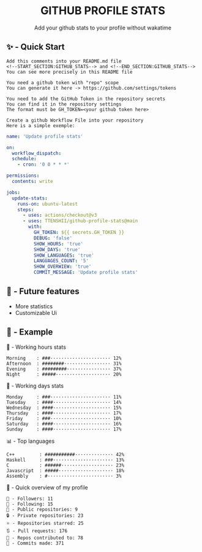 <h1 align="center">GITHUB PROFILE STATS</h1>
<p align="center">Add your github stats to your profile without wakatime</p>

## ✨ - Quick Start
```
Add this comments into your README.md file
<!--START_SECTION:GITHUB_STATS--> and <!--END_SECTION:GITHUB_STATS-->
You can see more precisely in this README file
```
```
You need a github token with "repo" scope
You can generate it here -> https://github.com/settings/tokens
```
```
You need to add the GitHub Token in the repository secrets
You can find it in the repository settings
The format must be GH_TOKEN=<your github token here>
```
```
Create a github Workflow File into your repository
Here is a simple exemple:
```
```yml
name: 'Update profile stats'

on:
  workflow_dispatch:
  schedule:
    - cron: '0 0 * * *'

permissions:
  contents: write

jobs:
  update-stats:
    runs-on: ubuntu-latest
    steps:
      - uses: actions/checkout@v3
      - uses: TTENSHII/github-profile-stats@main
        with:
          GH_TOKEN: ${{ secrets.GH_TOKEN }}
          DEBUG: 'false'
          SHOW_HOURS: 'true'
          SHOW_DAYS: 'true'
          SHOW_LANGUAGES: 'true'
          LANGUAGES_COUNT: '5'
          SHOW_OVERWIEW: 'true'
          COMMIT_MESSAGE: 'Update profile stats'
```

## 🔖 - Future features
- More statistics
- Customizable Ui

## 📘 - Example

<!--START_SECTION:GITHUB_STATS-->
🌉 - Working hours stats
```text
Morning    : ###······················ 12%
Afternoon  : ########················· 31%
Evening    : #########················ 37%
Night      : #####···················· 20%
```
📅 - Working days stats
```text
Monday     : ###······················ 11%
Tuesday    : ####····················· 14%
Wednesday  : ####····················· 15%
Thursday   : ####····················· 17%
Friday     : ###······················ 10%
Saturday   : ####····················· 16%
Sunday     : ####····················· 17%
```
📊 - Top languages
```text
C++         : ###########·············· 42%
Haskell     : ###······················ 13%
C           : ######··················· 23%
Javascript  : #####···················· 18%
Assembly    : #························ 3%
```
🎏 - Quick overview of my profile
```text
👥 - Followers: 11
👤 - Following: 15
📂 - Public repositories: 9
🔒 - Private repositories: 23
⭐ - Repositories starred: 25
🔃 - Pull requests: 176
🐲 - Repos contributed to: 78
🍃 - Commits made: 371
```
<!--END_SECTION:GITHUB_STATS-->
